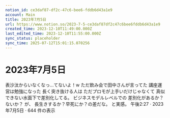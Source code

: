 ```yaml
---
notion_id: ce3daf87-df2c-47c6-bee6-fddb6d43a1e9
account: Main
title: 2023年7月5日
url: https://www.notion.so/2023-7-5-ce3daf87df2c47c6bee6fddb6d43a1e9
created_time: 2023-12-10T11:49:00.000Z
last_edited_time: 2023-12-10T11:55:00.000Z
sync_status: placeholder
sync_time: 2025-07-12T15:01:15.070256
---
```

# 2023年7月5日

表沙汰からいなくなっ…てないよ！w
ただ飲み会で田中さんが言ってた
講座運営は勉強になった
長く突き抜ける人は
ただプロモが上手いだけじゃなくて
真似できない水面下で差別化してる。
ビジネスモデルレベルでの
差別化があるか？ないか？
が、
長生きするか？早死にか？の差だな。
と実感。
午後2:27 · 2023年7月5日
·
644
件の表示